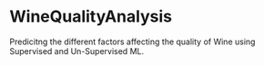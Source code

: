 # WineQualityAnalysis

Predicitng the different factors affecting the quality of Wine using Supervised and Un-Supervised ML.
